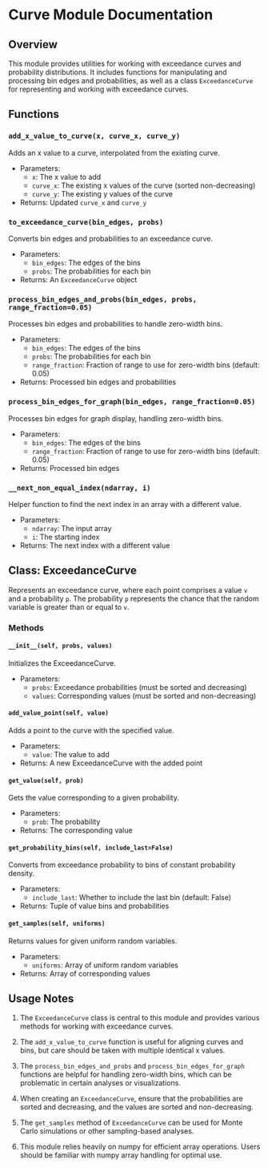 # Curve Module Documentation

## Overview

This module provides utilities for working with exceedance curves and probability distributions. It includes functions for manipulating and processing bin edges and probabilities, as well as a class `ExceedanceCurve` for representing and working with exceedance curves.

## Functions

### `add_x_value_to_curve(x, curve_x, curve_y)`

Adds an x value to a curve, interpolated from the existing curve.

- Parameters:
  - `x`: The x value to add
  - `curve_x`: The existing x values of the curve (sorted non-decreasing)
  - `curve_y`: The existing y values of the curve
- Returns: Updated `curve_x` and `curve_y`

### `to_exceedance_curve(bin_edges, probs)`

Converts bin edges and probabilities to an exceedance curve.

- Parameters:
  - `bin_edges`: The edges of the bins
  - `probs`: The probabilities for each bin
- Returns: An `ExceedanceCurve` object

### `process_bin_edges_and_probs(bin_edges, probs, range_fraction=0.05)`

Processes bin edges and probabilities to handle zero-width bins.

- Parameters:
  - `bin_edges`: The edges of the bins
  - `probs`: The probabilities for each bin
  - `range_fraction`: Fraction of range to use for zero-width bins (default: 0.05)
- Returns: Processed bin edges and probabilities

### `process_bin_edges_for_graph(bin_edges, range_fraction=0.05)`

Processes bin edges for graph display, handling zero-width bins.

- Parameters:
  - `bin_edges`: The edges of the bins
  - `range_fraction`: Fraction of range to use for zero-width bins (default: 0.05)
- Returns: Processed bin edges

### `__next_non_equal_index(ndarray, i)`

Helper function to find the next index in an array with a different value.

- Parameters:
  - `ndarray`: The input array
  - `i`: The starting index
- Returns: The next index with a different value

## Class: ExceedanceCurve

Represents an exceedance curve, where each point comprises a value `v` and a probability `p`. The probability `p` represents the chance that the random variable is greater than or equal to `v`.

### Methods

#### `__init__(self, probs, values)`

Initializes the ExceedanceCurve.

- Parameters:
  - `probs`: Exceedance probabilities (must be sorted and decreasing)
  - `values`: Corresponding values (must be sorted and non-decreasing)

#### `add_value_point(self, value)`

Adds a point to the curve with the specified value.

- Parameters:
  - `value`: The value to add
- Returns: A new ExceedanceCurve with the added point

#### `get_value(self, prob)`

Gets the value corresponding to a given probability.

- Parameters:
  - `prob`: The probability
- Returns: The corresponding value

#### `get_probability_bins(self, include_last=False)`

Converts from exceedance probability to bins of constant probability density.

- Parameters:
  - `include_last`: Whether to include the last bin (default: False)
- Returns: Tuple of value bins and probabilities

#### `get_samples(self, uniforms)`

Returns values for given uniform random variables.

- Parameters:
  - `uniforms`: Array of uniform random variables
- Returns: Array of corresponding values

## Usage Notes

1. The `ExceedanceCurve` class is central to this module and provides various methods for working with exceedance curves.

2. The `add_x_value_to_curve` function is useful for aligning curves and bins, but care should be taken with multiple identical x values.

3. The `process_bin_edges_and_probs` and `process_bin_edges_for_graph` functions are helpful for handling zero-width bins, which can be problematic in certain analyses or visualizations.

4. When creating an `ExceedanceCurve`, ensure that the probabilities are sorted and decreasing, and the values are sorted and non-decreasing.

5. The `get_samples` method of `ExceedanceCurve` can be used for Monte Carlo simulations or other sampling-based analyses.

6. This module relies heavily on numpy for efficient array operations. Users should be familiar with numpy array handling for optimal use.

